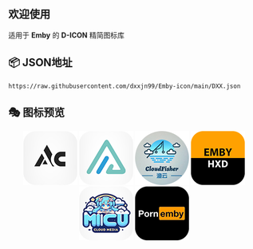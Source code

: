 
## 欢迎使用

适用于 **Emby** 的 **D-ICON** 精简图标库

## 📦 **JSON地址**
```
https://raw.githubusercontent.com/dxxjn99/Emby-icon/main/DXX.json
```

## 🎭 图标预览
<div align="center">

![D-1](https://raw.githubusercontent.com/dxxjn99/Emby-icon/main/DXX/AcEmby.png)
![D-2](https://raw.githubusercontent.com/dxxjn99/Emby-icon/main/DXX/Alist.png)
![D-3](https://raw.githubusercontent.com/dxxjn99/Emby-icon/main/DXX/Cloudfisher.png)
![D-4](https://raw.githubusercontent.com/dxxjn99/Emby-icon/main/DXX/Hxd2.png)
![D-5](https://raw.githubusercontent.com/dxxjn99/Emby-icon/main/DXX/Micu.png)
![D-6](https://raw.githubusercontent.com/dxxjn99/Emby-icon/main/DXX/PornEmby.png)

</div>

